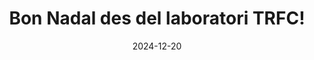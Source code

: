 ---
title: "Bon Nadal des del laboratori TRFC!"
date: 2024-12-20
image:
  filename: featured.jpg
  focal_point: 'Smart'
---